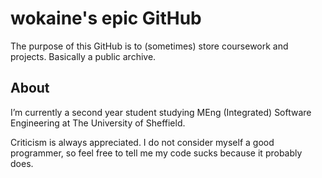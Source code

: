 # wokaine's epic GitHub
The purpose of this GitHub is to (sometimes) store coursework and projects. Basically a public archive.

## About
I’m currently a second year student studying MEng (Integrated) Software Engineering at The University of Sheffield.

Criticism is always appreciated. I do not consider myself a good programmer, so feel free to tell me my code sucks because it probably does.

<!---
wokaine/wokaine is a ✨ special ✨ repository because its `README.md` (this file) appears on your GitHub profile.
You can click the Preview link to take a look at your changes.
--->
